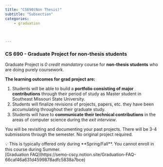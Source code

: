 ```yaml
---
title: "CS690(Non Thesis)"
subtitle: "Subsection"
categories:
    - graduation
    
   
    
---
```


<h3> CS 690 - Graduate Project for non-thesis students</h3>

Graduate Project is *0 credit mandatory* course for **non-thesis students** who are doing purely coursework.

**The learning outcomes for grad project are:**

1. Students will be able to build a **portfolio consisting of major contributions** through their period of study as Master student in Southeast Missouri State University.
2. Students will finalize revisions of projects, papers, etc. they have been accumulating throughout their graduate study.
3. Students will have to **communicate their technical contributions** in the areas of computer science during the *exit interview*.

You will be revisiting and documenting your past projects. There will be 3-4 submissions through the semester. No original project required.

<aside>
💡 This is typically offered only during **Spring/Fall**. You cannot enroll in this course during Summer.

</aside>
[Graduation FAQ](https://semo-cscy.notion.site/Graduation-FAQ-66caf46a631d4599878adfc5838a7bce)